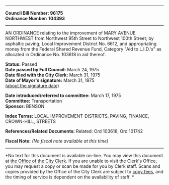 * * * * *  
  
**Council Bill Number: [](#h0)[](#h2)96175**   
**Ordinance Number: 104393**  
  
* * * * *  
  
AN ORDINANCE relating to the improvement of MARY AVENUE NORTHWEST from Northwest 95th Street to Northwest 100th Street; by asphaltic paving; Local Improvement District No. 6612, and appropriating money from the Federal Shared Revenue Fund, Category "Aid to L.I.D.'s" as allocated in Ordinance No. 103618 in aid thereof.  
  
**Status:** Passed   
**Date passed by Full Council:** March 24, 1975   
**Date filed with the City Clerk:** March 31, 1975   
**Date of Mayor's signature:** March 31, 1975   
[(about the signature date)](/~public/approvaldate.htm)   
  
  
**Date introduced/referred to committee:** March 17, 1975   
**Committee:** Transportation   
**Sponsor:** BENSON   
  
**Index Terms:** LOCAL-IMPROVEMENT-DISTRICTS, PAVING, FINANCE, CROWN-HILL, STREETS  
  
**References/Related Documents:** Related: Ord 103618, Ord 101742  
  
**Fiscal Note:** *(No fiscal note available at this time)*  
  
* * * * *  
  
*No text for this document is available on-line. You may view this document at [the Office of the City Clerk](http://www.seattle.gov/leg/clerk/contactUs.htm). If you are unable to visit the Clerk's Office, you may request a copy or scan be made for you by Clerk staff. Scans and copies provided by the Office of the City Clerk are subject to [copy fees](http://clerk.seattle.gov/~public/clerkfees.htm), and the timing of service is dependent on the availability of staff. *  
  
  
